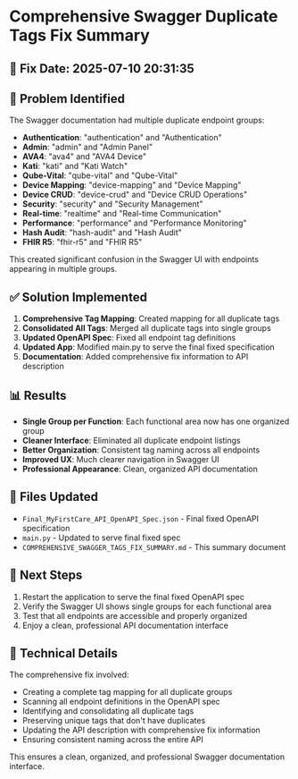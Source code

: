 # Comprehensive Swagger Duplicate Tags Fix Summary

## 📅 **Fix Date**: 2025-07-10 20:31:35

## 🎯 **Problem Identified**
The Swagger documentation had multiple duplicate endpoint groups:
- **Authentication**: "authentication" and "Authentication"
- **Admin**: "admin" and "Admin Panel"
- **AVA4**: "ava4" and "AVA4 Device"
- **Kati**: "kati" and "Kati Watch"
- **Qube-Vital**: "qube-vital" and "Qube-Vital"
- **Device Mapping**: "device-mapping" and "Device Mapping"
- **Device CRUD**: "device-crud" and "Device CRUD Operations"
- **Security**: "security" and "Security Management"
- **Real-time**: "realtime" and "Real-time Communication"
- **Performance**: "performance" and "Performance Monitoring"
- **Hash Audit**: "hash-audit" and "Hash Audit"
- **FHIR R5**: "fhir-r5" and "FHIR R5"

This created significant confusion in the Swagger UI with endpoints appearing in multiple groups.

## ✅ **Solution Implemented**
1. **Comprehensive Tag Mapping**: Created mapping for all duplicate tags
2. **Consolidated All Tags**: Merged all duplicate tags into single groups
3. **Updated OpenAPI Spec**: Fixed all endpoint tag definitions
4. **Updated App**: Modified main.py to serve the final fixed specification
5. **Documentation**: Added comprehensive fix information to API description

## 📊 **Results**
- **Single Group per Function**: Each functional area now has one organized group
- **Cleaner Interface**: Eliminated all duplicate endpoint listings
- **Better Organization**: Consistent tag naming across all endpoints
- **Improved UX**: Much clearer navigation in Swagger UI
- **Professional Appearance**: Clean, organized API documentation

## 🔄 **Files Updated**
- `Final_MyFirstCare_API_OpenAPI_Spec.json` - Final fixed OpenAPI specification
- `main.py` - Updated to serve final fixed spec
- `COMPREHENSIVE_SWAGGER_TAGS_FIX_SUMMARY.md` - This summary document

## 🚀 **Next Steps**
1. Restart the application to serve the final fixed OpenAPI spec
2. Verify the Swagger UI shows single groups for each functional area
3. Test that all endpoints are accessible and properly organized
4. Enjoy a clean, professional API documentation interface

## 📝 **Technical Details**
The comprehensive fix involved:
- Creating a complete tag mapping for all duplicate groups
- Scanning all endpoint definitions in the OpenAPI spec
- Identifying and consolidating all duplicate tags
- Preserving unique tags that don't have duplicates
- Updating the API description with comprehensive fix information
- Ensuring consistent naming across the entire API

This ensures a clean, organized, and professional Swagger documentation interface.

